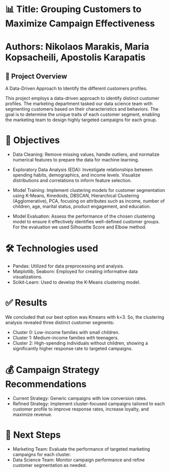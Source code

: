# 📊 **Title: Grouping Customers to Maximize Campaign Effectiveness**

# **Authors: Nikolaos Marakis, Maria Kopsacheili, Apostolis Karapatis**

## 📌 **Project Overview** 

A Data-Driven Approach to Identify the different customers profiles.

This project employs a data-driven approach to identify distinct customer profiles. The marketing department tasked our data science team with segmenting customers based on their characteristics and behaviors. The goal is to determine the unique traits of each customer segment, enabling the marketing team to design highly targeted campaigns for each group.

# 🎯 **Objectives**

- Data Cleaning: Remove missing values, handle outliers, and normalize numerical features to prepare the data for machine learning.

- Exploratory Data Analysis (EDA): Investigate relationships between spending habits, demographics, and income levels. Visualize distributions and correlations to inform feature selection.

- Model Training: Implement clustering models for customer segmentation using K-Means, Kmedoids, DBSCAN, Hierarchical Clustering (Agglomerative), PCA, focusing on attributes such as income, number of children, age, marital status, product engagement, and education. 

- Model Evaluation: Assess the performance of the chosen clustering model to ensure it effectively identifies well-defined customer groups. For the evaluation we used Silhouette Score and Elbow method.

# 🛠️ **Technologies used**

- Pandas: Utilized for data preprocessing and analysis.
- Matplotlib, Seaborn: Employed for creating informative data visualizations.
- Scikit-Learn: Used to develop the K-Means clustering model.

# ✅ **Results**

We concluded that our best option was Kmeans with k=3. So, the clustering analysis revealed three distinct customer segments:
- Cluster 0: Low-income families with small children.
- Cluster 1: Medium-income families with teenagers.
- Cluster 2: High-spending individuals without children, showing a significantly higher response rate to targeted campaigns.

# 💰 **Campaign Strategy Recommendations**

- Current Strategy: Generic campaigns with low conversion rates.
- Refined Strategy: Implement cluster-focused campaigns tailored to each customer profile to improve response rates, increase loyalty, and maximize revenue.

# 🚀 **Next Steps**

- Marketing Team: Evaluate the performance of targeted marketing campaigns for each cluster.
- Data Science Team: Monitor campaign performance and refine customer segmentation as needed.
